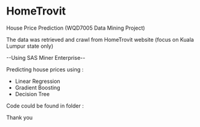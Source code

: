 # HomeTrovit
House Price Prediction (WQD7005 Data Mining Project)

The data was retrieved and crawl from HomeTrovit website (focus on Kuala Lumpur state only)

--Using SAS Miner Enterprise--

Predicting house prices using :
   - Linear Regression
   - Gradient Boosting 
   - Decision Tree

Code could be found in folder :

Thank you
